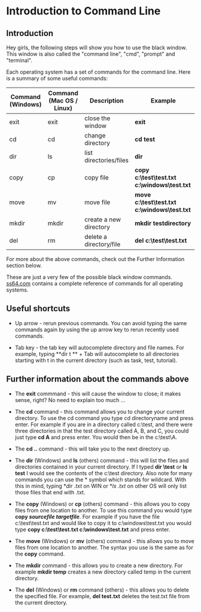 # Introduction to Command Line


## Introduction
Hey girls, the following steps will show you how to use the black window.  This window is also called the "command line", "cmd", "prompt" and "terminal".

Each operating system has a set of commands for the command line.
Here is a summary of some useful commands:

| Command (Windows)      | Command (Mac OS / Linux)    | Description | Example|
| ------------- |-----------|-------------| -----|
| exit    | exit | close the window | **exit** |
| cd      | cd   | change directory      |   **cd test** |
| dir     | ls   |list directories/files      | **dir** |
| copy    | cp   | copy file | **copy c:\test\test.txt c:\windows\test.txt** |
| move | mv | move file | **move c:\test\test.txt c:\windows\test.txt** |
| mkdir | mkdir | create a new directory | **mkdir testdirectory** |
|del | rm | delete a directory/file | **del c:\test\test.txt**
For more about the above commands,  check out the Further Information section below.

These are just a very few of the possible black window commands.
[ss64.com](http://ss64.com) contains a complete reference of commands for all operating systems.

## Useful shortcuts

* Up arrow - rerun previous commands.  You can avoid typing the same commands again by using the up arrow key to rerun recently used commands.


* Tab key - the tab key will autocomplete directory and file names. For example, typing **dir t ** + Tab will autocomplete to all directories starting with t in the current directory (such as task, test, tutorial).


## Further information about the commands above

* The **exit** commmand - this will cause the window to close; it makes sense, right? No need to explain too much ...


* The **cd** command - this command allows you to change your current directory. To use the cd command you type cd directoryname and press enter.
For example if you are in a directory called c:\test, and there were three directories in that the test directory called A, B, and C, you could just type **cd A** and press enter. You would then be in the c:\test\A.


* The **cd ..**  command - this will take you to the next directory up.


* The **dir** (Windows) and **ls** (others) command - this will list the files and directories contained in your current directory. If I typed **dir \test** or **ls test** I would see the contents of the c:\test directory.
Also note for many commands you can use the \* symbol which stands for wildcard. With this in mind, typing **dir *.txt** on WIN or **ls *.txt** on other OS will only list those files that end with .txt.


* The **copy** (Windows) or **cp** (others) command - this allows you to copy files from one location to another. To use this command you would type **copy *sourcefile targetfile***. For example if you have the file c:\test\test.txt and would like to copy it to c:\windows\test.txt you would type
**copy c:\test\test.txt c:\windows\test.txt** and press enter.


* The **move** (Windows) or **mv** (others) command - this allows you to move files from one location to another. The syntax you use is the same as for the **copy** command.


* The **mkdir** command - this allows you to create a new directory.  For example **mkdir temp** creates a new directory called temp in the current directory.


* The **del** (Windows) or **rm** command (others) - this allows you to delete the specified file.  For example, **del test.txt** deletes the test.txt file from the current directory.







